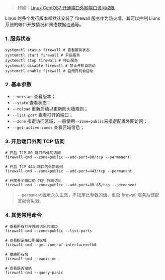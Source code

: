 > 转摘：[Linux CentOS7 开通端口外网端口访问权限](https://www.cnblogs.com/gz666666/p/12710457.html)

Linux 的多个发行版本都默认安装了 firewall 服务作为防火墙，其可以控制 Liunx 系统的端口开放情况和网络数据连通等。

### 1. 服务状态

```shell
systemctl status firewall # 查看服务状态
systemctl start firewall # 开启服务
systemctl stop firewall # 停止服务
systemctl disable firewall # 禁止开机自启动
systemctl enable firewall # 启用开机自启动
```

### 2. 基本参数

* `--version` 查看版本；
* `--state` 查看状态；
* `--reload` 重新启动以更新防火墙规则；
* `--list-port` 查看打开的端口；
* `--zone` 指定访问区域，一般使用`--zone=public`来指定配置外网访问；
* `--get-active-zones` 查看区域信息；

### 3. 开启端口外网 TCP 访问

```shell
# 开启 TCP 80 端口的外网访问
firewall-cmd --zone=public --add-port=80/tcp --permanent

# 开启 TCP 443 端口的外网访问
firewall-cmd --zone=public --add-port=443/tcp --permanent

# 开放多个端口的 TCP 外网访问
firewall-cmd --zone=public --add-port=80-85/tcp --permanent
```

> `--permanent`表示永久生效，不指定此参数的话，重启 firewall 服务后该配置就会失效。

### 4. 其他常用命令

```shell
# 查看所有打开外网访问的端口
firewall-cmd --zone=public --list-ports

# 查看指定接口所属区域
firewall-cmd --get-zone-of-interface=eth0

# 拒绝所有包
firewall-cmd --panic-on

# 查看是否拒绝
firewall-cmd --query-panic
```

